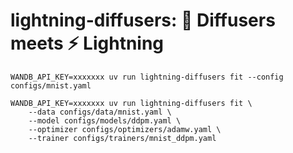# lightning-diffusers: 🤗 Diffusers meets ⚡ Lightning

```shell
WANDB_API_KEY=xxxxxxx uv run lightning-diffusers fit --config configs/mnist.yaml
````

```shell
WANDB_API_KEY=xxxxxxx uv run lightning-diffusers fit \
    --data configs/data/mnist.yaml \
    --model configs/models/ddpm.yaml \
    --optimizer configs/optimizers/adamw.yaml \
    --trainer configs/trainers/mnist_ddpm.yaml
```
